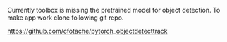 Currently toolbox is missing the pretrained model for object detection. To make app work clone following git repo.

https://github.com/cfotache/pytorch_objectdetecttrack
